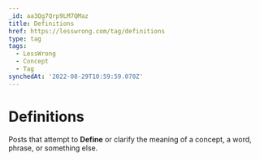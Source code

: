 ```yaml
---
_id: aa3Qg7Qrp9LM7QMaz
title: Definitions
href: https://lesswrong.com/tag/definitions
type: tag
tags:
  - LessWrong
  - Concept
  - Tag
synchedAt: '2022-08-29T10:59:59.070Z'
---
```

# Definitions

Posts that attempt to **Define** or clarify the meaning of a concept, a word, phrase, or something else.